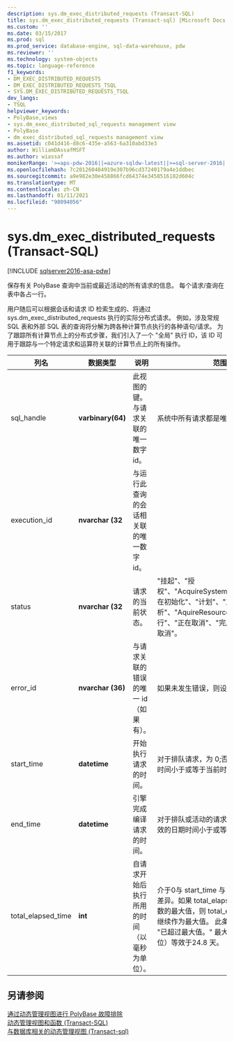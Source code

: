 ```yaml
---
description: sys.dm_exec_distributed_requests (Transact-SQL)
title: sys.dm_exec_distributed_requests (Transact-sql) |Microsoft Docs
ms.custom: ''
ms.date: 03/15/2017
ms.prod: sql
ms.prod_service: database-engine, sql-data-warehouse, pdw
ms.reviewer: ''
ms.technology: system-objects
ms.topic: language-reference
f1_keywords:
- DM_EXEC_DISTRIBUTED_REQUESTS
- DM_EXEC_DISTRIBUTED_REQUESTS_TSQL
- SYS.DM_EXEC_DISTRIBUTED_REQUESTS_TSQL
dev_langs:
- TSQL
helpviewer_keywords:
- PolyBase,views
- sys.dm_exec_distributed_sql_requests management view
- PolyBase
- dm_exec_distributed_sql_requests management view
ms.assetid: c041d416-d8c6-435e-a563-6a310abd33e3
author: WilliamDAssafMSFT
ms.author: wiassaf
monikerRange: '>=aps-pdw-2016||=azure-sqldw-latest||>=sql-server-2016||>=sql-server-linux-2017||=azuresqldb-mi-current'
ms.openlocfilehash: 7c201260484919e307b96cd37240179a4e1ddbec
ms.sourcegitcommit: a9e982e30e458866fcd64374e3458516182d604c
ms.translationtype: MT
ms.contentlocale: zh-CN
ms.lasthandoff: 01/11/2021
ms.locfileid: "98094056"
---
```

# <a name="sysdm_exec_distributed_requests-transact-sql"></a>sys.dm_exec_distributed_requests (Transact-SQL)
[!INCLUDE [sqlserver2016-asa-pdw](../../includes/applies-to-version/sqlserver2016-asa-pdw.md)]

  保存有关 PolyBase 查询中当前或最近活动的所有请求的信息。 每个请求/查询在表中各占一行。  
  
 用户随后可以根据会话和请求 ID 检索生成的、将通过 sys.dm_exec_distributed_requests 执行的实际分布式请求。 例如，涉及常规 SQL 表和外部 SQL 表的查询将分解为跨各种计算节点执行的各种语句/请求。 为了跟踪所有计算节点上的分布式步骤，我们引入了一个 "全局" 执行 ID，该 ID 可用于跟踪与一个特定请求和运算符关联的计算节点上的所有操作。  
  
|列名|数据类型|说明|范围|  
|-----------------|---------------|-----------------|-----------|  
|sql_handle|**varbinary(64)**|此视图的键。 与请求关联的唯一数字 id。|系统中所有请求都是唯一的。|  
|execution_id|**nvarchar (32**|与运行此查询的会话相关联的唯一数字 id。||  
|status|**nvarchar (32**|请求的当前状态。|"挂起"、"授权"、"AcquireSystemResources"、"正在初始化"、"计划"、"正在分析"、"AquireResources"、"正在运行"、"正在取消"、"完成"、"失败"、"已取消"。|  
|error_id|**nvarchar (36)**|与请求关联的错误的唯一 id （如果有）。|如果未发生错误，则设置为 NULL。|  
|start_time|**datetime**|开始执行请求的时间。|对于排队请求，为 0;否则，有效的日期时间小于或等于当前时间。|  
|end_time|**datetime**|引擎完成编译请求的时间。|对于排队或活动的请求为 Null;否则，有效的日期时间小于或等于当前时间。|  
|total_elapsed_time|**int**|自请求开始后执行所用的时间（以毫秒为单位）。|介于0与 start_time 与 end_time 之间的差异。如果 total_elapsed_time 超过整数的最大值，则 total_elapsed_time 将继续作为最大值。 此条件将生成警告 "已超过最大值。" 最大值（以毫秒为单位）等效于24.8 天。|  
  
## <a name="see-also"></a>另请参阅  
 [通过动态管理视图进行 PolyBase 故障排除](/previous-versions/sql/sql-server-2016/mt146389(v=sql.130))   
 [动态管理视图和函数 (Transact-SQL)](~/relational-databases/system-dynamic-management-views/system-dynamic-management-views.md)   
 [与数据库相关的动态管理视图 &#40;Transact-sql&#41;](../../relational-databases/system-dynamic-management-views/database-related-dynamic-management-views-transact-sql.md)  
  
